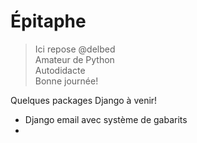 <!---
 __________________________________
!         __             __        !
!      | |   |     |    |      |   !
!    __| |_  |     |__  |_   __|   !
!   |  | |   |     |  | |   |  |   !
!   |__| |__ |__   |__| |__ |__|   !
!__________________________________!
--->

# Épitaphe
> Ici repose @delbed  
> Amateur de Python  
> Autodidacte  
> Bonne journée!  

Quelques packages Django à venir!
- Django email avec système de gabarits  
- 
